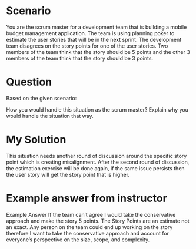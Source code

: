 # Scenario
You are the scrum master for a development team that is building a mobile budget management application. 
The team is using planning poker to estimate the user stories that will be in the next sprint.
The development team disagrees on the story points for one of the user stories.
Two members of the team think that the story should be 5 points and the other 3 members of the team think that the story should be 3 points.


# Question 
Based on the given scenario:

How you would handle this situation as the scrum master?
Explain why you would handle the situation that way.

# My Solution

This situation needs another round of discussion around the specific story point which is creating misalignment.
After the second round of discussion, the estimation exercise will be done again, if the same issue persists then the user story will get the story point that is higher. 

# Example answer from instructor

Example Answer
If the team can’t agree I would take the conservative approach and make the story 5 points. The Story Points are an estimate not an exact.
Any person on the team could end up working on the story therefore 
I want to take the conservative approach and account for everyone’s perspective on the size, scope, and complexity.
